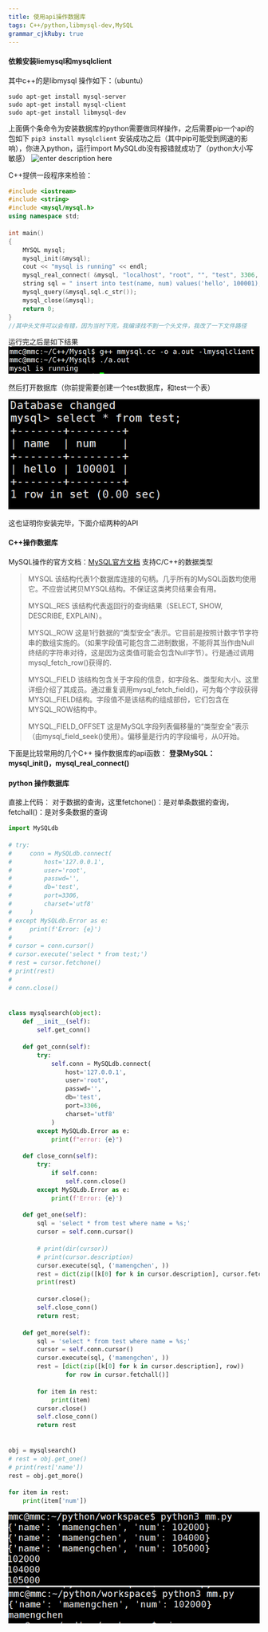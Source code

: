 ```yaml
---
title: 使用api操作数据库 
tags: C++/python,libmysql-dev,MySQL
grammar_cjkRuby: true
---
```



#### 依赖安装liemysql和mysqlclient
其中c++的是libmysql 操作如下：（ubuntu）
``` 
sudo apt-get install mysql-server
sudo apt-get install mysql-client
sudo apt-get install libmysql-dev
```
上面俩个条命令为安装数据库的python需要做同样操作，之后需要pip一个api的包如下
```pip3 install mysqlclient```
安装成功之后（其中pip可能受到网速的影响），你进入python，运行import MySQLdb没有报错就成功了（python大小写敏感）
![enter description here](./images/1563798247103.png)

C++提供一段程序来检验：
```c++
#include <iostream>
#include <string>
#include <mysql/mysql.h>
using namespace std;

int main()
{
    MYSQL mysql;
    mysql_init(&mysql);
    cout << "mysql is running" << endl;
    mysql_real_connect( &mysql, "localhost", "root", "", "test", 3306, NULL, 0);    
    string sql = " insert into test(name, num) values('hello', 100001);";
    mysql_query(&mysql,sql.c_str());
    mysql_close(&mysql);
    return 0;
}
//其中头文件可以会有错，因为当时下完，我编译找不到一个头文件，我改了一下文件路径
```
运行完之后是如下结果
![enter description here](./images/1563798485815.png)

然后打开数据库（你前提需要创建一个test数据库，和test一个表）

![enter description here](./images/1563798579700.png)

这也证明你安装完毕，下面介绍两种的API

#### C++操作数据库
MySQL操作的官方文档：[MySQL官方文档](https://dev.mysql.com/doc/refman/5.7/en/c-api-data-structures.html)
支持C/C++的数据类型

> MYSQL
> 该结构代表1个数据库连接的句柄。几乎所有的MySQL函数均使用它。不应尝试拷贝MYSQL结构。不保证这类拷贝结果会有用。
> 
> MYSQL_RES
> 该结构代表返回行的查询结果（SELECT, SHOW, DESCRIBE, EXPLAIN）。
> 
> MYSQL_ROW
> 这是1行数据的“类型安全”表示。它目前是按照计数字节字符串的数组实施的。（如果字段值可能包含二进制数据，不能将其当作由Null终结的字符串对待，这是因为这类值可能会包含Null字节）。行是通过调用mysql_fetch_row()获得的.
> 
> MYSQL_FIELD
> 该结构包含关于字段的信息，如字段名、类型和大小。这里详细介绍了其成员。通过重复调用mysql_fetch_field()，可为每个字段获得MYSQL_FIELD结构。字段值不是该结构的组成部份，它们包含在MYSQL_ROW结构中。
> 
> MYSQL_FIELD_OFFSET
> 这是MySQL字段列表偏移量的“类型安全”表示（由mysql_field_seek()使用）。偏移量是行内的字段编号，从0开始。


下面是比较常用的几个C++ 操作数据库的api函数：
**登录MySQL：mysql_init()，mysql_real_connect()**








#### python 操作数据库
直接上代码：
对于数据的查询，这里fetchone()：是对单条数据的查询，fetchall()：是对多条数据的查询
```python
import MySQLdb

# try:
#     conn = MySQLdb.connect(
#         host='127.0.0.1',
#         user='root',
#         passwd='',
#         db='test',
#         port=3306,
#         charset='utf8'
#     )
# except MySQLdb.Error as e:
#     print(f'Error: {e}')
# 
# cursor = conn.cursor()
# cursor.execute('select * from test;')
# rest = cursor.fetchone()
# print(rest)
# 
# conn.close()


class mysqlsearch(object):
    def __init__(self):
        self.get_conn()

    def get_conn(self):
        try:
            self.conn = MySQLdb.connect(
                host='127.0.0.1',
                user='root',
                passwd='',
                db='test',
                port=3306,
                charset='utf8'
            )
        except MySQLdb.Error as e:
            print(f"error: {e}")
    
    def close_conn(self):
        try:
            if self.conn:
                self.conn.close()
        except MySQLdb.Error as e:
            print(f'Error: {e}')

    def get_one(self):
        sql = 'select * from test where name = %s;'
        cursor = self.conn.cursor()
        
        # print(dir(cursor))
        # print(cursor.description)
        cursor.execute(sql, ('mamengchen', ))
        rest = dict(zip([k[0] for k in cursor.description], cursor.fetchone()))
        print(rest)

        cursor.close();
        self.close_conn()
        return rest;

    def get_more(self):
        sql = 'select * from test where name = %s;'
        cursor = self.conn.cursor()
        cursor.execute(sql, ('mamengchen', ))
        rest = [dict(zip([k[0] for k in cursor.description], row)) 
                for row in cursor.fetchall()]

        for item in rest:
            print(item)
        cursor.close()
        self.close_conn()
        return rest


obj = mysqlsearch()
# rest = obj.get_one()
# print(rest['name'])
rest = obj.get_more()

for item in rest:
    print(item['num'])

```
![enter description here](./images/1563876849587.png)
![enter description here](./images/1563876868536.png)
